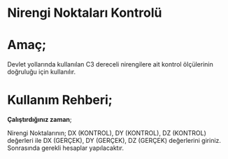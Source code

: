 # Nirengi Noktaları Kontrolü

**Amaç;**
=========

Devlet yollarında kullanılan C3 dereceli nirengilere ait kontrol ölçülerinin doğruluğu için kullanılır.

**Kullanım Rehberi;**
=====================

**Çalıştırdığınız zaman**;

Nirengi Noktalarının; DX (KONTROL), DY (KONTROL), DZ (KONTROL) değerleri ile  DX (GERÇEK), DY (GERÇEK), DZ (GERÇEK) değerlerini giriniz. Sonrasında gerekli hesaplar yapılacaktır.
